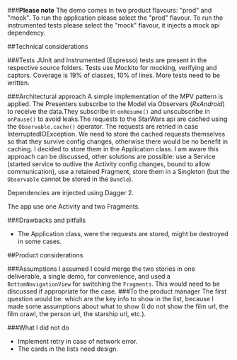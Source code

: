 ###**Please note**
The demo comes in two product flavours: "prod" and "mock".
To run the application please select the "prod" flavour. 
To run the instrumented tests please select the "mock" flavour, it injects a mock api dependency.  

##Technical considerations

###Tests
JUnit and Instrumented (Espresso) tests are present in the respective source folders.
Tests use Mockito for mocking, verifying and captors.
Coverage is 19% of classes, 10% of lines. 
More tests need to be written.

###Architectural approach
A simple implementation of the MPV pattern is applied. 
The Presenters subscribe to the Model via Observers (_RxAndroid_) to receive the data.They subscribe in `onResume()` and unscubscribe in `onPause()` to avoid leaks.The requests to the StarWars api are cached using the `Observable.cache()` operator.
The requests are retried in case InterruptedIOException.
We need to store the cached requests themselves so that they survive config changes, otherwise there would be no benefit in caching. 
I decided to store them in the Application class. I am aware this approach can be discussed, other solutions are possible: 
use a Service (started service to outlive the Activity config changes, bound to allow communication), use a retained Fragment, store 
them in a Singleton (but the `Observable` cannot be stored in the `Bundle`).

Dependencies are injected using Dagger 2.

The app use one Activity and two Fragments. 

###Drawbacks and pitfalls
- The Application class, were the requests are stored, might be destroyed in some cases.


##Product considerations

###Assumptions
I assumed I could merge the two stories in one deliverable, a single demo, for convenience, and used a `BottomNavigationView`
for switching the `Fragments`. This would need to be discussed if appropriate for the case.
###To the product manager
The first question would be: which are the key info to show in the list, because I made some assumptions 
about what to show (I do not show the film url, the film crawl, the person url, the starship url, etc.).

###What I did not do
- Implement retry in case of network error. 
- The cards in the lists need design.




